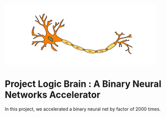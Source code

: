 
![alttext](files/neuron.png)

# Project Logic Brain : A Binary Neural Networks Accelerator


In this project, we accelerated a binary neural net by factor of 2000 times. 

